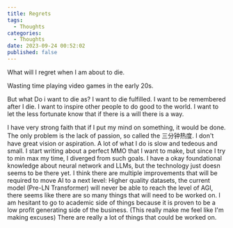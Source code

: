 ```yaml
---
title: Regrets
tags:
  - Thoughts
categories:
  - Thoughts
date: 2023-09-24 00:52:02
published: false
---
```


What will I regret when I am about to die.

Wasting time playing video games in the early 20s.

But what Do i want to die as?
I want to die fulfilled. I want to be remembered after I die. I want to inspire other people to do good to the world. I want to let the less fortunate know that if there is a will there is a way.

I have very strong faith that if I put my mind on something, it would be done. The only problem is the lack of passion, so called the 三分钟热度. 
I don't have great vision or aspiration. A lot of what I do is slow and tedeous and small. 
I start writing about a perfect MMO that I want to make, but since I try to min max my time, I diverged from such goals.
I have a okay foundational knowledge about neural network and LLMs, but the technology just doesn seems to be there yet. I think there are multiple improvements that will be required to move AI to a next level: Higher quality datasets, the current model (Pre-LN Transformer) will never be able to reach the level of AGI, there seems like there are so many things that will need to be worked on. I am hesitant to go to academic side of things because it is proven to be a low profit generating side of the business. (This really make me feel like I'm making excuses) There are really a lot of things that could be worked on.
